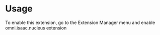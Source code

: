 # Usage

To enable this extension, go to the Extension Manager menu and enable omni.isaac.nucleus extension